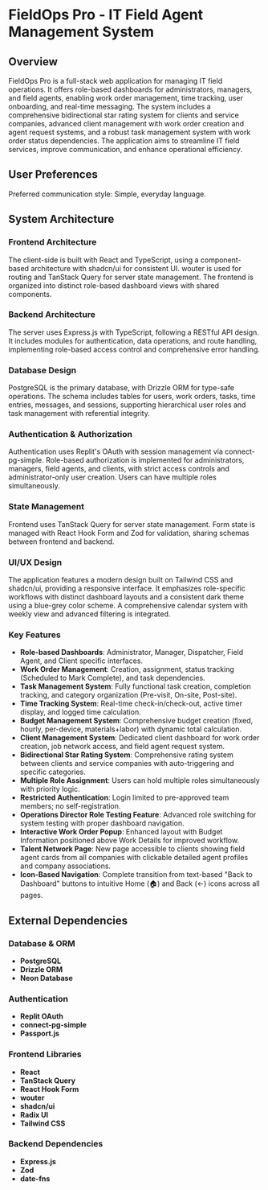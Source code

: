 # FieldOps Pro - IT Field Agent Management System

## Overview
FieldOps Pro is a full-stack web application for managing IT field operations. It offers role-based dashboards for administrators, managers, and field agents, enabling work order management, time tracking, user onboarding, and real-time messaging. The system includes a comprehensive bidirectional star rating system for clients and service companies, advanced client management with work order creation and agent request systems, and a robust task management system with work order status dependencies. The application aims to streamline IT field services, improve communication, and enhance operational efficiency.

## User Preferences
Preferred communication style: Simple, everyday language.

## System Architecture

### Frontend Architecture
The client-side is built with React and TypeScript, using a component-based architecture with shadcn/ui for consistent UI. wouter is used for routing and TanStack Query for server state management. The frontend is organized into distinct role-based dashboard views with shared components.

### Backend Architecture
The server uses Express.js with TypeScript, following a RESTful API design. It includes modules for authentication, data operations, and route handling, implementing role-based access control and comprehensive error handling.

### Database Design
PostgreSQL is the primary database, with Drizzle ORM for type-safe operations. The schema includes tables for users, work orders, tasks, time entries, messages, and sessions, supporting hierarchical user roles and task management with referential integrity.

### Authentication & Authorization
Authentication uses Replit's OAuth with session management via connect-pg-simple. Role-based authorization is implemented for administrators, managers, field agents, and clients, with strict access controls and administrator-only user creation. Users can have multiple roles simultaneously.

### State Management
Frontend uses TanStack Query for server state management. Form state is managed with React Hook Form and Zod for validation, sharing schemas between frontend and backend.

### UI/UX Design
The application features a modern design built on Tailwind CSS and shadcn/ui, providing a responsive interface. It emphasizes role-specific workflows with distinct dashboard layouts and a consistent dark theme using a blue-grey color scheme. A comprehensive calendar system with weekly view and advanced filtering is integrated.

### Key Features
- **Role-based Dashboards**: Administrator, Manager, Dispatcher, Field Agent, and Client specific interfaces.
- **Work Order Management**: Creation, assignment, status tracking (Scheduled to Mark Complete), and task dependencies.
- **Task Management System**: Fully functional task creation, completion tracking, and category organization (Pre-visit, On-site, Post-site).
- **Time Tracking System**: Real-time check-in/check-out, active timer display, and logged time calculation.
- **Budget Management System**: Comprehensive budget creation (fixed, hourly, per-device, materials+labor) with dynamic total calculation.
- **Client Management System**: Dedicated client dashboard for work order creation, job network access, and field agent request system.
- **Bidirectional Star Rating System**: Comprehensive rating system between clients and service companies with auto-triggering and specific categories.
- **Multiple Role Assignment**: Users can hold multiple roles simultaneously with priority logic.
- **Restricted Authentication**: Login limited to pre-approved team members; no self-registration.
- **Operations Director Role Testing Feature**: Advanced role switching for system testing with proper dashboard navigation.
- **Interactive Work Order Popup**: Enhanced layout with Budget Information positioned above Work Details for improved workflow.
- **Talent Network Page**: New page accessible to clients showing field agent cards from all companies with clickable detailed agent profiles and company associations.
- **Icon-Based Navigation**: Complete transition from text-based "Back to Dashboard" buttons to intuitive Home (🏠) and Back (←) icons across all pages.

## External Dependencies

### Database & ORM
- **PostgreSQL**
- **Drizzle ORM**
- **Neon Database**

### Authentication
- **Replit OAuth**
- **connect-pg-simple**
- **Passport.js**

### Frontend Libraries
- **React**
- **TanStack Query**
- **React Hook Form**
- **wouter**
- **shadcn/ui**
- **Radix UI**
- **Tailwind CSS**

### Backend Dependencies
- **Express.js**
- **Zod**
- **date-fns**